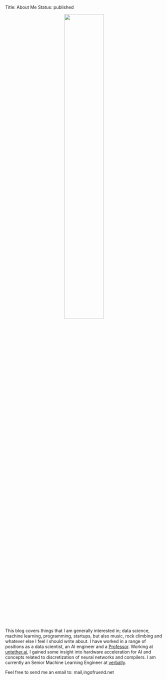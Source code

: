 Title: About Me
Status: published

<div style="text-align:center"><img style="width:50%;display:inline-block;" src="{static}/images/ingofruend.jpg" /></div>

This blog covers things that I am generally interested in; data science, machine learning, programming, startups, but also music, rock climbing and whatever else I feel I should write about.
I have worked in a range of positions as a data scientist, an AI engineer and a <a href="http://www.yorku.ca/ifruend">Professor</a>.
Working at <a href="https://untether.ai/">untether.ai</a>, I gained some insight into hardware acceleration for AI and concepts related to discretization of neural networks and compilers.
I am currently an Senior Machine Learning Engineer at <a href="https://verbally.de">verbally</a>.

Feel free to send me an email to: <span class="email">mail,ingofruend.net</span>
